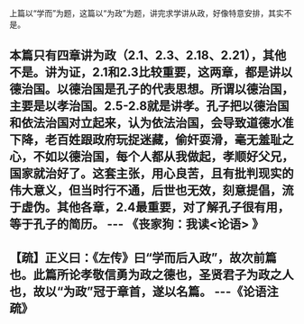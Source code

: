 上篇以“学而”为题，这篇以“为政”为题，讲完求学讲从政，好像特意安排，其实不是。 

本篇只有四章讲为政（2.1、2.3、2.18、2.21），其他不是。讲为证，2.1和2.3比较重要，这两章，都是讲以德治国。以德治国是孔子的代表思想。所谓以德治国，主要是以孝治国。2.5-2.8就是讲孝。孔子把以德治国和依法治国对立起来，认为依法治国，会导致道德水准下降，老百姓跟政府玩捉迷藏，偷奸耍滑，毫无羞耻之心，不如以德治国，每个人都从我做起，孝顺好父兄，国家就治好了。这套主张，用心良苦，且有批判现实的伟大意义，但当时行不通，后世也无效，刻意提倡，流于虚伪。其他各章，2.4最重要，对了解孔子很有用，等于孔子的简历。
                    --- 《丧家狗：我读<论语> 》
---

【疏】正义曰：《左传》曰“学而后入政”，故次前篇也。此篇所论孝敬信勇为政之德也，圣贤君子为政之人也，故以“为政”冠于章首，遂以名篇。
                        ---《论语注疏》
---